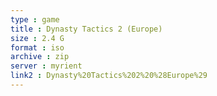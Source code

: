```yaml
---
type : game
title : Dynasty Tactics 2 (Europe)
size : 2.4 G
format : iso
archive : zip
server : myrient
link2 : Dynasty%20Tactics%202%20%28Europe%29
---
```

